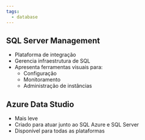 ```yaml
---
tags:
  - database
---
```

## SQL Server Management

- Plataforma de integração
- Gerencia infraestrutura de SQL
- Apresenta ferramentas visuais para:
	- Configuração
	- Monitoramento
	- Administração de instâncias

## Azure Data Studio

- Mais leve
- Criado para atuar junto ao SQL Azure e SQL Server
- Disponível para todas as plataformas
